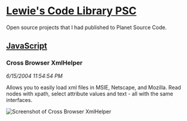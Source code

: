 # [Lewie's Code Library PSC](../../README.md)

Open source projects that I had published to Planet Source Code.

## [JavaScript](../README.md)

### Cross Browser XmlHelper

*6/15/2004 11:54:54 PM*

Allows you to easily load xml files in MSIE, Netscape, and Mozilla. Read nodes with xpath, select attribute values and text - all with the same interfaces.

![Screenshot of Cross Browser XmlHelper](/screenshot.jpg)




